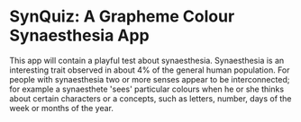 SynQuiz: A Grapheme Colour Synaesthesia App
=============================
This app will contain a playful test about synaesthesia. Synaesthesia is an interesting trait observed in about 4% of the general human population. For people with synaesthesia two or more senses appear to be interconnected; for example a synaesthete 'sees' particular colours when he or she thinks about certain characters or a concepts, such as letters, number, days of the week or months of the year.
